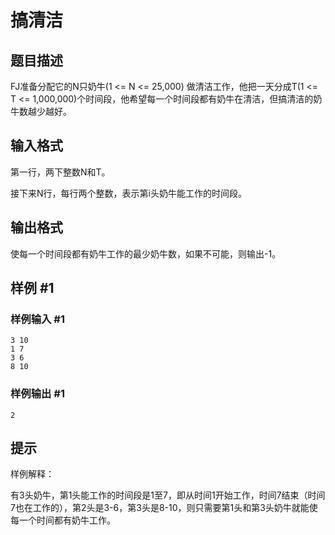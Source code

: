 # 搞清洁

## 题目描述

FJ准备分配它的N只奶牛(1 <= N <= 25,000) 做清洁工作，他把一天分成T(1 <= T <= 1,000,000)个时间段，他希望每一个时间段都有奶牛在清洁，但搞清洁的奶牛数越少越好。


## 输入格式

第一行，两下整数N和T。

接下来N行，每行两个整数，表示第i头奶牛能工作的时间段。


## 输出格式

使每一个时间段都有奶牛工作的最少奶牛数，如果不可能，则输出-1。


## 样例 #1

### 样例输入 #1
```
3 10
1 7
3 6
8 10
```

### 样例输出 #1

```
2
```

## 提示

样例解释：

有3头奶牛，第1头能工作的时间段是1至7，即从时间1开始工作，时间7结束（时间7也在工作的），第2头是3-6，第3头是8-10，则只需要第1头和第3头奶牛就能使每一个时间都有奶牛工作。

